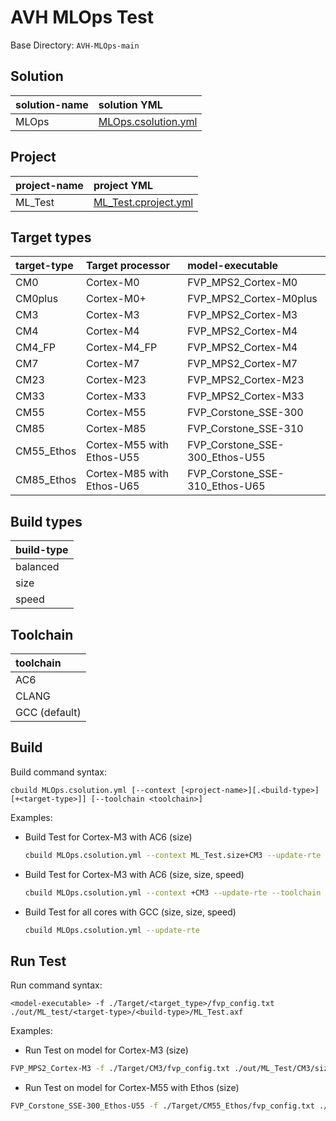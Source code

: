 # AVH MLOps Test

Base Directory: `AVH-MLOps-main`

## Solution

| solution-name | solution YML                                           |
|:--------------|:-------------------------------------------------------|
| MLOps         | [MLOps.csolution.yml](MLOps.csolution.yml)             |

## Project

| project-name  | project YML                                            |
|:--------------|:-------------------------------------------------------|
| ML_Test       | [ML_Test.cproject.yml](Test/ML_Test.cproject.yml)      |

## Target types

| target-type | Target processor          | model-executable               |
|:------------|:--------------------------|:-------------------------------|
| CM0         | Cortex-M0                 | FVP_MPS2_Cortex-M0             |
| CM0plus     | Cortex-M0+                | FVP_MPS2_Cortex-M0plus         |
| CM3         | Cortex-M3                 | FVP_MPS2_Cortex-M3             |
| CM4         | Cortex-M4                 | FVP_MPS2_Cortex-M4             |
| CM4_FP      | Cortex-M4_FP              | FVP_MPS2_Cortex-M4             |
| CM7         | Cortex-M7                 | FVP_MPS2_Cortex-M7             |
| CM23        | Cortex-M23                | FVP_MPS2_Cortex-M23            |
| CM33        | Cortex-M33                | FVP_MPS2_Cortex-M33            |
| CM55        | Cortex-M55                | FVP_Corstone_SSE-300           |
| CM85        | Cortex-M85                | FVP_Corstone_SSE-310           |
| CM55_Ethos  | Cortex-M55 with Ethos-U55 | FVP_Corstone_SSE-300_Ethos-U55 |
| CM85_Ethos  | Cortex-M85 with Ethos-U65 | FVP_Corstone_SSE-310_Ethos-U65 |

## Build types

| build-type  |
|:------------|
| balanced    |
| size        |
| speed       |

## Toolchain

| toolchain     |
|:--------------|
| AC6           |
| CLANG         |
| GCC (default) |

## Build

Build command syntax:

`cbuild MLOps.csolution.yml [--context [<project-name>][.<build-type>][+<target-type>]] [--toolchain <toolchain>]`

Examples:

- Build Test for Cortex-M3 with AC6 (size)
  ```sh
  cbuild MLOps.csolution.yml --context ML_Test.size+CM3 --update-rte --toolchain AC6
  ```
- Build Test for Cortex-M3 with AC6 (size, size, speed)
  ```sh
  cbuild MLOps.csolution.yml --context +CM3 --update-rte --toolchain AC6
  ```
- Build Test for all cores with GCC (size, size, speed)
  ```sh
  cbuild MLOps.csolution.yml --update-rte
  ```

## Run Test

Run command syntax:

`<model-executable> -f ./Target/<target_type>/fvp_config.txt ./out/ML_test/<target-type>/<build-type>/ML_Test.axf`

Examples:

- Run Test on model for Cortex-M3 (size)
```sh
FVP_MPS2_Cortex-M3 -f ./Target/CM3/fvp_config.txt ./out/ML_Test/CM3/size/ML_Test.axf
```
- Run Test on model for Cortex-M55 with Ethos (size)
```sh
FVP_Corstone_SSE-300_Ethos-U55 -f ./Target/CM55_Ethos/fvp_config.txt ./out/ML_Test/CM55_Ethos/size/ML_Test.axf
```
